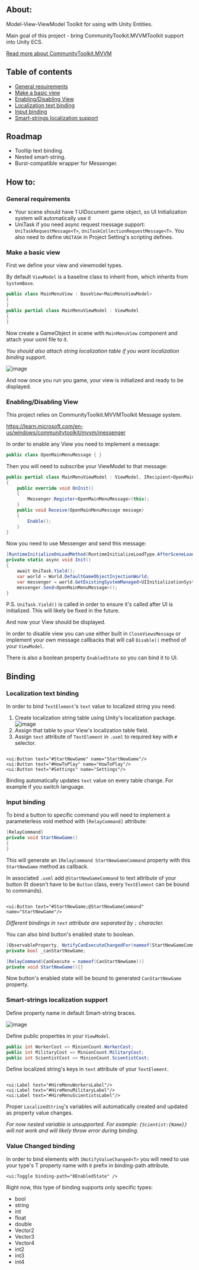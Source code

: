 ## About:

Model-View-ViewModel Toolkit for using with Unity Entities.

Main goal of this project -
bring CommunityToolkit.MVVMToolkit support into Unity ECS.

[Read more about CommunityToolkit.MVVM](https://learn.microsoft.com/en-us/windows/communitytoolkit/mvvm/introduction)

## Table of contents

- [General requirements](#general-requirements)
- [Make a basic view](#make-a-basic-view)
- [Enabling/Disabling View](#enablingdisabling-view)
- [Localization text binding](#localization-text-binding)
- [Input binding](#input-binding)
- [Smart-strings localization support](#smart-strings-localization-support)

## Roadmap

* Tooltip text binding.
* Nested smart-string.
* Burst-compatible wrapper for Messenger.

## How to:

### General requirements

* Your scene should have 1 UIDocument game object, so
  UI Initialization system will automatically use it
* UniTask if you need async request message support:
  `UniTaskRequestMessage<T>`, `UniTaskCollectionRequestMessage<T>`.
  You also need to define `UNITASK` in Project Setting's scripting defines.

### Make a basic view

First we define your view and viewmodel types.

By default `ViewModel` is a baseline class to inherit from,
which inherits from `SystemBase`.

```csharp
public class MainMenuView : BaseView<MainMenuViewModel>
{
}
public partial class MainMenuViewModel : ViewModel
{
}
```

Now create a GameObject in scene with `MainMenuView` component
and attach your uxml file to it.

*You should also attach string localization table
if you want localization binding support.*

![image](https://user-images.githubusercontent.com/30902981/213801532-92c3a31a-5003-43b8-b928-b76720513067.png)

And now once you run you game,
your view is initialized and ready to be displayed.

### Enabling/Disabling View

This project relies on CommunityToolkit.MVVMToolkit Message system.

https://learn.microsoft.com/en-us/windows/communitytoolkit/mvvm/messenger

In order to enable any View you need to implement a message:

```csharp
public class OpenMainMenuMessage { }
```

Then you will need to subscribe your ViewModel to that message:

```csharp
public partial class MainMenuViewModel : ViewModel, IRecipient<OpenMainMenuMessage>
{
    public override void OnInit()
    {
        Messenger.Register<OpenMainMenuMessage>(this);
    }
    public void Receive(OpenMainMenuMessage message)
    {
        Enable();
    }
}
```

Now you need to use Messenger and send this message:

```csharp
[RuntimeInitializeOnLoadMethod(RuntimeInitializeLoadType.AfterSceneLoad)]
private static async void Init()
{
    await UniTask.Yield();
    var world = World.DefaultGameObjectInjectionWorld;
    var messenger = world.GetExistingSystemManaged<UIInitializationSystem>().Messenger;
    messenger.Send<OpenMainMenuMessage>();
}
```

P.S. `UniTask.Yield()` is called in order to ensure
it's called after UI is initialized. This will likely
be fixed in the future.

And now your View should be displayed.

In order to disable view you can use either built in `CloseViewsMessage`
or implement your own message callbacks that will call `Disable()`
method of your `ViewModel`.

There is also a boolean property `EnabledState` so you can bind it to UI.

## Binding

### Localization text binding

In order to bind `TextElement`'s `text` value to localized string you need:

1. Create localization string table using Unity's localization package.
   ![image](https://user-images.githubusercontent.com/30902981/213808156-21abb906-4686-473a-9587-fa5d0e133d65.png)
2. Assign that table to your View's localization table field.
3. Assign `text` attribute of `TextElement` in `.uxml` to
   required key with `#` selector.

```uxml

<ui:Button text="#StartNewGame" name="StartNewGame"/>
<ui:Button text="#HowToPlay" name="HowToPlay"/>
<ui:Button text="#Settings" name="Settings"/>
```

Binding automatically updates `text` value on every table change.
For example if you switch language.

### Input binding

To bind a button to specific command you will need to
implement a parameterless void method with `[RelayCommand]` attribute:

```csharp
[RelayCommand]
private void StartNewGame()
{
}
```

This will generate an `IRelayCommand StartNewGameCommand` property
with this `StartNewGame` method as callback.

In associated `.uxml` add `@StartNewGameCommand` to text attribute of your
button (It doesn't have to be `Button` class, every `TextElement` can be
bound to commands).

```uxml

<ui:Button text="#StartNewGame;@StartNewGameCommand" name="StartNewGame"/>
```

*Different bindings in `text` attribute are separated by `;` character.*

You can also bind button's enabled state to boolean.

```csharp
[ObservableProperty, NotifyCanExecuteChangedFor(nameof(StartNewGameCommand))]
private bool _canStartNewGame;

[RelayCommand(CanExecute = nameof(CanStartNewGame))]
private void StartNewGame(){}
```

Now button's enabled state will be bound to
generated `CanStartNewGame` property.

### Smart-strings localization support

Define property name in default Smart-string braces.

![image](https://user-images.githubusercontent.com/30902981/213810482-875ad5d0-e5a7-4dd4-adfa-5acb36b54564.png)

Define public properties in your `ViewModel`.

```csharp
public int WorkerCost => MinionCount.WorkerCost;
public int MilitaryCost => MinionCount.MilitaryCost;
public int ScientistCost => MinionCount.ScientistCost;
```

Define localized string's keys in `text` attribute of your `TextElement`.

```uxml

<ui:Label text="#HireMenuWorkersLabel"/>
<ui:Label text="#HireMenuMilitaryLabel"/>
<ui:Label text="#HireMenuScientistsLabel"/>
```

Proper `LocalizedString`'s variables will automatically created and updated as property value changes.

*For now nested variable is unsupported.
For example: `{Scientist:{Name}}` will not work and will likely throw error during binding.*

### Value Changed binding

In order to bind elements with `INotifyValueChanged<T>` you will need to
use your type's T property name with `0` prefix in binding-path attribute.

```uxml
<ui:Toggle binding-path="0EnabledState" />
```

Right now, this type of binding supports only specific types:
* bool
* string
* int
* float
* double
* Vector2
* Vector3
* Vector4
* int2
* int3
* int4